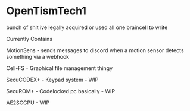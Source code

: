 # OpenTismTech1

bunch of shit ive legally acquired or used all one braincell to write

Currently Contains

MotionSens - sends messages to discord when a motion sensor detects something via a webhook

Cell-FS - Graphical file management thingy

SecuCODEX+ - Keypad system - WIP

SecuROM+ - Codelocked pc basically - WIP

AE2SCCPU - WIP
